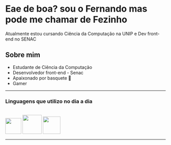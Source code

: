 <h1>Eae de boa? sou o Fernando mas pode me chamar de Fezinho</h1>
<p>Atualmente estou cursando Ciência da Computação na UNIP e Dev front-end no SENAC</p>
  <h2>Sobre mim</h2>
  <ul>
    <li>Estudante de Ciência da Computação</li>
    <li>Desenvolvedor front-end - Senac</li>
    <li>Apaixonado por basquete 🏀 </li>
    <li>Gamer</li>
  </ul>
  <hr>
  <h3>Linguagens que utilizo no dia a dia</h3>
   <link rel="stylesheet" href="https://cdn.jsdelivr.net/gh/devicons/devicon@v2.15.1/devicon.min.css">
   <div style="display: inline_block"><br>
    <img src="https://cdn.jsdelivr.net/gh/devicons/devicon/icons/html5/html5-original.svg" width="50" height="50"/>
    <img src="https://cdn.jsdelivr.net/gh/devicons/devicon/icons/css3/css3-original-wordmark.svg" width="60" heigth="50"/>
    <img src="https://cdn.jsdelivr.net/gh/devicons/devicon/icons/bootstrap/bootstrap-original-wordmark.svg" width="55" heigth="50"/>
   </div>
    <hr>
  



  

          


